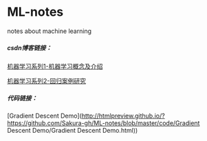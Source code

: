 # ML-notes
notes about machine learning

##### csdn博客链接：

[机器学习系列1-机器学习概念及介绍](https://blog.csdn.net/weixin_44406200/article/details/104060561)

[机器学习系列2-回归案例研究](https://blog.csdn.net/weixin_44406200/article/details/104071036)

##### 代码链接：

[Gradient Descent Demo](http://htmlpreview.github.io/?https://github.com/Sakura-gh/ML-notes/blob/master/code/Gradient Descent Demo/Gradient Descent Demo.html))

